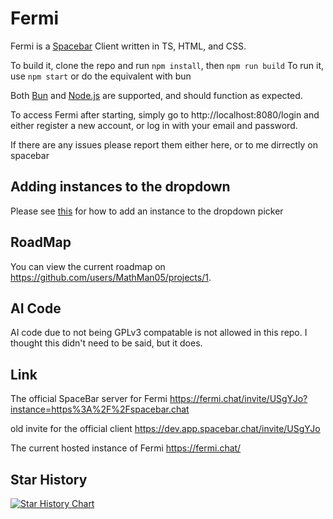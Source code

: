 # Fermi
Fermi is a [Spacebar](https://spacebar.chat) Client written in TS, HTML, and CSS.

To build it, clone the repo and run `npm install`, then `npm run build`
To run it, use `npm start`
or do the equivalent with bun

Both [Bun](https://bun.sh) and [Node.js](https://nodejs.org) are supported, and should function as expected.

To access Fermi after starting, simply go to http://localhost:8080/login and either register a new account, or log in with your email and password.

If there are any issues please report them either here, or to me dirrectly on spacebar
## Adding instances to the dropdown
Please see [this](https://github.com/MathMan05/Fermi/blob/main/InstanceInfo.md) for how to add an instance to the dropdown picker
## RoadMap
You can view the current roadmap on https://github.com/users/MathMan05/projects/1.
## AI Code
AI code due to not being GPLv3 compatable is not allowed in this repo. I thought this didn't need to be said, but it does.
## Link
The official SpaceBar server for Fermi https://fermi.chat/invite/USgYJo?instance=https%3A%2F%2Fspacebar.chat

old invite for the official client https://dev.app.spacebar.chat/invite/USgYJo

The current hosted instance of Fermi https://fermi.chat/


## Star History

[![Star History Chart](https://api.star-history.com/svg?repos=MathMan05/Fermi&type=Date)](https://www.star-history.com/#MathMan05/Fermi&Date)
